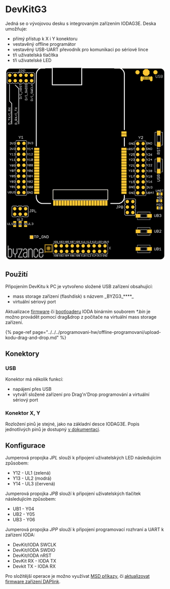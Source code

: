 # DevKitG3

Jedná se o vývojovou desku s integrovaným zařízením IODAG3E. Deska umožňuje:

* přímý přístup k X i Y konektoru
* vestavěný offline programátor
* vestavěný USB-UART převodník pro komunikaci po sériové lince
* tři uživatelská tlačítka
* tři uživatelské LED

![DevKitG3](../../../../.gitbook/assets/dkg3.png)

## Použití

Připojením DevKitu k PC je vytvořeno složené USB zařízení obsahující:

* mass storage zařízení \(flashdisk\) s názvem _BYZG3\_\*\*\*\*\_
* virtuální sériový port

Aktualizace [firmware](../../../programovani-hw/struktura-programu.md) či [bootloaderu](../../../sprava-a-diagnostika/bootloader/) IODA binárním souborem _\*.bin_ je možno provádět pomocí drag&drop z počítače na virtuální mass storage zařízení.

{% page-ref page="../../../programovani-hw/offline-programovani/upload-kodu-drag-and-drop.md" %}

## Konektory

### USB

Konektor má několik funkcí:

* napájení přes USB
* vytváří složené zařízení pro Drag'n'Drop programování a virtuální sériový port

### Konektor X, Y

Rozložení pinů je stejné, jako na základní desce IODAG3E. Popis jednotlivých pinů je dostupný [v dokumentaci](../../zakladni-jednotky/iodag3e/konektor-x-a-y.md).

## Konfigurace

Jumperová propojka _JPL_ slouží k připojení uživatelských LED následujícím způsobem:

* Y12 - UL1 \(zelená\)
* Y13 - UL2 \(modrá\)
* Y14 - UL3 \(červená\)

Jumperová propojka _JPB_ slouží k připojení uživatelských tlačítek následujícím způsobem:

* UB1 - Y04
* UB2 - Y05
* UB3 - Y06

Jumperová propojka _JPP_ slouží k připojení programovací rozhraní a UART k zařízení IODA:

* DevKit/IODA SWCLK
* DevKit/IODA SWDIO
* DevKit/IODA nRST
* DevKit RX - IODA TX
* Devkit TX - IODA RX

Pro složitější operace je možno využívat [MSD příkazy](../../../programovani-hw/offline-programovani/upload-kodu-drag-and-drop.md#msd-prikazy), či [aktualizovat firmware zařízení DAPlink](../../../programovani-hw/offline-programovani/upload-kodu-drag-and-drop.md#aktualizace-firmware-programatoru).

